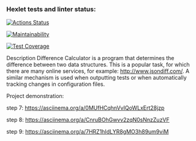 ### Hexlet tests and linter status:
[![Actions Status](https://github.com/Konstantin-GIT/java-project-71/workflows/hexlet-check/badge.svg)](https://github.com/Konstantin-GIT/java-project-71/actions)

[![Maintainability](https://api.codeclimate.com/v1/badges/c98d7895c11357084bfc/maintainability)](https://codeclimate.com/github/Konstantin-GIT/java-project-71/maintainability)

[![Test Coverage](https://api.codeclimate.com/v1/badges/c98d7895c11357084bfc/test_coverage)](https://codeclimate.com/github/Konstantin-GIT/java-project-71/test_coverage)

Description
Difference Calculator is a program that determines the difference between two data structures. This is a popular task, for which there are many online services, for example: http://www.jsondiff.com/. A similar mechanism is used when outputting tests or when automatically tracking changes in configuration files.

Project demonstration:

step 7: https://asciinema.org/a/0MUfHCqhnVvIQoWLxErt28jzp

step 8: https://asciinema.org/a/CnruBOhGwvv2zqN0sNnzZuzVF

step 9: https://asciinema.org/a/7HRZ1hIdLYR8gMO3h89um9viM

